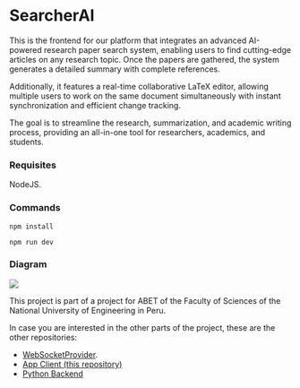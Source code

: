 # SearcherAI 

This is the frontend for our platform that integrates an advanced AI-powered research paper search system, enabling users to find cutting-edge articles on any research topic. Once the papers are gathered, the system generates a detailed summary with complete references.

Additionally, it features a real-time collaborative LaTeX editor, allowing multiple users to work on the same document simultaneously with instant synchronization and efficient change tracking.

The goal is to streamline the research, summarization, and academic writing process, providing an all-in-one tool for researchers, academics, and students.

### Requisites 

NodeJS.

### Commands

```
npm install

npm run dev
```

### Diagram

![](https://imgur.com/CP9AjqN.png)

This project is part of a project for ABET of the Faculty of Sciences of the National University of Engineering in Peru.

In case you are interested in the other parts of the project, these are the other repositories:
-  [WebSocketProvider](https://github.com/thsergitox/wsprovider-for-searcherai).
-  [App Client (this repository)](https://github.com/thsergitox/searcherAI)
-  [Python Backend](https://github.com/thsergitox/multi-agent-api)
